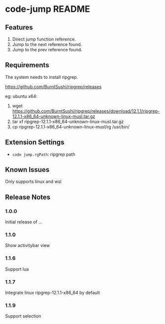 # code-jump README

## Features
1. Direct jump function reference.
2. Jump to the next reference found.
3. Jump to the prev reference found.

## Requirements
The system needs to install ripgrep.

https://github.com/BurntSushi/ripgrep/releases

eg:
ubuntu x64:
1. wget https://github.com/BurntSushi/ripgrep/releases/download/12.1.1/ripgrep-12.1.1-x86_64-unknown-linux-musl.tar.gz
2. tar xf ripgrep-12.1.1-x86_64-unknown-linux-musl.tar.gz
3. cp ripgrep-12.1.1-x86_64-unknown-linux-musl/rg /usr/bin/

## Extension Settings
* `code jump.rgPath`: ripgrep path

## Known Issues
Only supports linux and wsl

## Release Notes
### 1.0.0
Initial release of ...

### 1.1.0
Show activitybar view

### 1.1.6
Support lua

### 1.1.7
Integrate linux ripgrep-12.1.1-x86_64 by default

### 1.1.9
Support selection